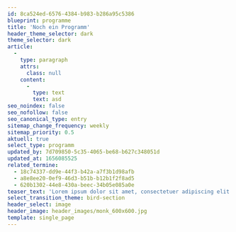 ```yaml
---
id: 8ca524ed-6576-4384-b983-b286a95c5386
blueprint: programme
title: 'Noch ein Programm'
header_theme_selector: dark
theme_selector: dark
article:
  -
    type: paragraph
    attrs:
      class: null
    content:
      -
        type: text
        text: asd
seo_noindex: false
seo_nofollow: false
seo_canonical_type: entry
sitemap_change_frequency: weekly
sitemap_priority: 0.5
aktuell: true
select_type: programm
updated_by: 7d709850-5c35-4065-be68-b627c348051d
updated_at: 1656085525
related_termine:
  - 18c74337-dd9e-44f3-b42a-a7f3b1d98afb
  - a8e8ee20-0ef9-46d3-b51b-b12b1f2f8ad5
  - 620b1302-44e8-430a-beec-34b05e085a0e
teaser_text: 'Lorem ipsum dolor sit amet, consectetuer adipiscing elit. Aenean commodo ligula eget dolor. Aenean massa. Cum sociis natoque penatibus et magnis dis parturient montes, nascetur ridiculus mus. Donec qu'
select_transition_theme: bird-section
header_select: image
header_image: header_images/monk_600x600.jpg
template: single_page
---
```

